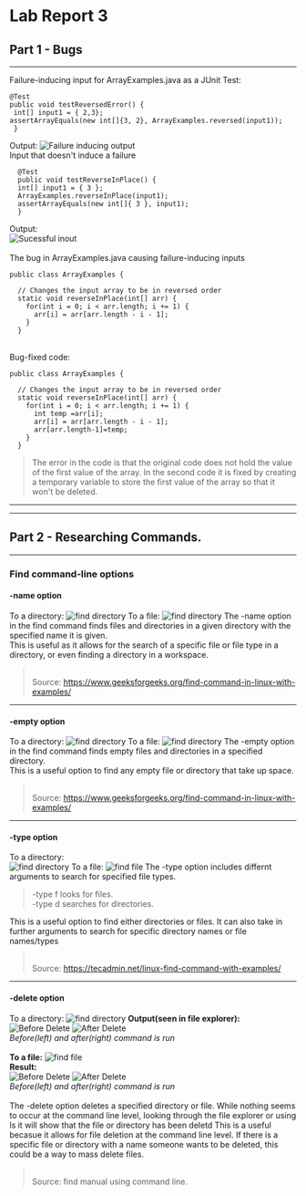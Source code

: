 # Lab Report 3
## Part 1 - Bugs
---
Failure-inducing input for ArrayExamples.java as a JUnit Test: <br>
```
@Test
public void testReversedError() {
 int[] input1 = { 2,3};
assertArrayEquals(new int[]{3, 2}, ArrayExamples.reversed(input1));
 }
```
  Output: 
  ![Failure inducing output](failure-inducing-output.png)
  <br>Input that doesn't induce a failure <br>
  ```
	@Test 
	public void testReverseInPlace() {
    int[] input1 = { 3 };
    ArrayExamples.reverseInPlace(input1);
    assertArrayEquals(new int[]{ 3 }, input1);
	}
```
Output: <br>
![Sucessful inout](Sucess-input.png)
<br>
<br>
The bug in ArrayExamples.java causing failure-inducing inputs<br>

```
public class ArrayExamples {

  // Changes the input array to be in reversed order
  static void reverseInPlace(int[] arr) {
    for(int i = 0; i < arr.length; i += 1) {
      arr[i] = arr[arr.length - i - 1];
    }
  }
```
<br>
Bug-fixed code:
<br>

```
public class ArrayExamples {

  // Changes the input array to be in reversed order
  static void reverseInPlace(int[] arr) {
    for(int i = 0; i < arr.length; i += 1) {
      int temp =arr[i];
      arr[i] = arr[arr.length - i - 1];
      arr[arr.length-1]=temp;
    }
  }
```
>The error in the code is that the original code does not hold the value of the first value of the array. 
>In the second code it is fixed by creating a temporary variable to store the first value of the array so that it won't be deleted.<br>

---
---

## Part 2 - Researching Commands.
---
### Find command-line options <br>
#### -name option<br>
To a directory:
![find directory](Find-name-dir.png)
To a file:
![find directory](find-name-file.png)
The -name option in the find command finds files and directories in a given directory with the specified name it is given.<br>
This is useful as it allows for the search of a specific file or file type in a directory, or even finding a directory in a workspace. 
><br>Source: https://www.geeksforgeeks.org/find-command-in-linux-with-examples/
---
#### -empty option <br>
To a directory:
![find directory](find-empty-dir.png)
To a file:
![find directory](find-empty-file.png)
The -empty option in the find command finds empty files and directories in a specified directory.<br>
This is a useful option to find any empty file or directory that take up space.
><br>Source: https://www.geeksforgeeks.org/find-command-in-linux-with-examples/
---
#### -type option <br>
To a directory:<br>
![find directory](find-type-d-dir.png)
To a file:
![find file](find-f.png)
The -type option includes differnt arguments to search for specified file types.<br>
>-type f looks for files.<br>
>-type d searches for directories.<br>

This is a useful option to find either directories or files. It can also take in further arguments to search for specific directory names or file names/types<br>
><br>Source: https://tecadmin.net/linux-find-command-with-examples/
---
#### -delete option <br>
To a directory:
![find directory](find-delete-dir.png)
**Output(seen in file explorer):**<br>
![Before Delete](find-delete-dir-before.png) ![After Delete](find-delete-dir-after.png)
<br>*Before(left) and after(right) command is run*<br><br>
**To a file:**
![find file](find-delete-file.png)
<br>**Result:**<br>
![Before Delete](find-delete-file-before.png) ![After Delete](find-delete-file-after.png)
<br>*Before(left) and after(right) command is run*<br><br>
The -delete option deletes a specified directory or file. While nothing seems to occur at the command line level, looking through the file explorer or using ls it will show that the file or directory has been deletd
This is a useful becasue it allows for file deletion at the command line level. If there is a specific file or directory with a name someone wants to be deleted, this could be a way to mass delete files.<br>
><br>Source: find manual using command line.
  
